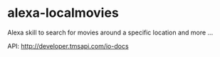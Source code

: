 # alexa-localmovies
Alexa skill to search for movies around a specific location and more ...

API: http://developer.tmsapi.com/io-docs
